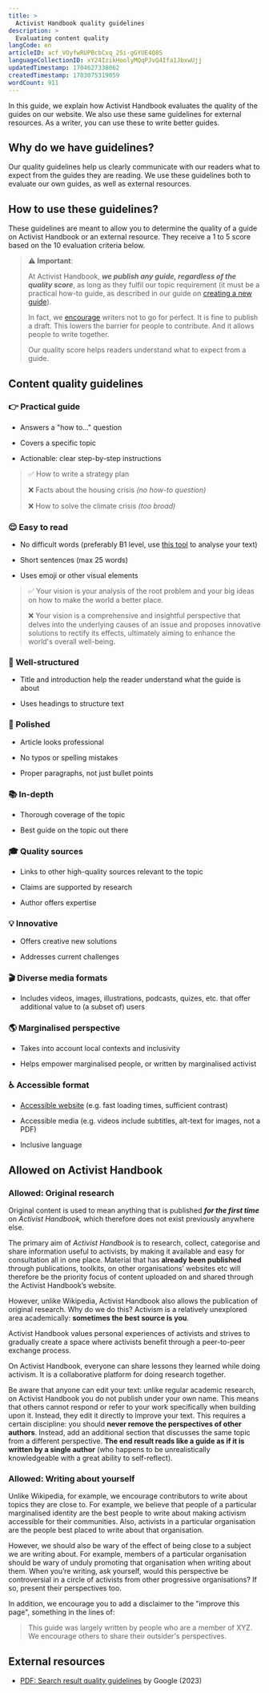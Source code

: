 ```yaml
---
title: >
  Activist Handbook quality guidelines
description: >
  Evaluating content quality
langCode: en
articleID: acf_VOyfwRUPBcbCxq_25i-gGYUE4Q8S
languageCollectionID: xY24IzikHoolyMQqPJvQ4Ifa1JbxwUjj
updatedTimestamp: 1704627338062
createdTimestamp: 1703075319059
wordCount: 911
---
```


In this guide, we explain how Activist Handbook evaluates the quality of the guides on our website. We also use these same guidelines for external resources. As a writer, you can use these to write better guides.

## Why do we have guidelines?

Our quality guidelines help us clearly communicate with our readers what to expect from the guides they are reading. We use these guidelines both to evaluate our own guides, as well as external resources.

## How to use these guidelines?

These guidelines are meant to allow you to determine the quality of a guide on Activist Handbook or an external resource. They receive a 1 to 5 score based on the 10 evaluation criteria below.

> **⚠️ Important**:
> 
> At Activist Handbook, **_we publish any guide, regardless of the quality score_**, as long as they fulfil our topic requirement (it must be a practical how-to guide, as described in our guide on [creating a new guide](/contribute/write/new)).
> 
> In fact, we [encourage](/contribute/write/improve#do-not-go-for-perfect) writers not to go for perfect. It is fine to publish a draft. This lowers the barrier for people to contribute. And it allows people to write together.
> 
> Our quality score helps readers understand what to expect from a guide.

## Content quality guidelines

### 👉 Practical guide

-   Answers a "how to..." question
    
-   Covers a specific topic
    
-   Actionable: clear step-by-step instructions
    

> ✅ How to write a strategy plan
> 
> ❌ Facts about the housing crisis _(no how-to question)_
> 
> ❌ How to solve the climate crisis _(too broad)_

### 😌 Easy to read

-   No difficult words (preferably B1 level, use [this tool](https://cvla.langedu.jp/?utm_source=activisthandbook.org) to analyse your text)
    
-   Short sentences (max 25 words)
    
-   Uses emoji or other visual elements
    

> ✅ Your vision is your analysis of the root problem and your big ideas on how to make the world a better place.
> 
> ❌ Your vision is a comprehensive and insightful perspective that delves into the underlying causes of an issue and proposes innovative solutions to rectify its effects, ultimately aiming to enhance the world's overall well-being.

### **🔢 Well-structured**

-   Title and introduction help the reader understand what the guide is about
    
-   Uses headings to structure text
    

### 💅 Polished

-   Article looks professional
    
-   No typos or spelling mistakes
    
-   Proper paragraphs, not just bullet points
    

### 📚 In-depth

-   Thorough coverage of the topic
    
-   Best guide on the topic out there
    

### 🎓 Quality sources

-   Links to other high-quality sources relevant to the topic
    
-   Claims are supported by research
    
-   Author offers expertise
    

### 💡 Innovative

-   Offers creative new solutions
    
-   Addresses current challenges
    

### 🎬 Diverse media formats

-   Includes videos, images, illustrations, podcasts, quizes, etc. that offer additional value to (a subset of) users
    

### 🌎 Marginalised perspective

-   Takes into account local contexts and inclusivity
    
-   Helps empower marginalised people, or written by marginalised activist
    

### ♿️ Accessible format

-   [Accessible website](https://www.w3.org/WAI/fundamentals/accessibility-intro/) (e.g. fast loading times, sufficient contrast)
    
-   Accessible media (e.g. videos include subtitles, alt-text for images, not a PDF)
    
-   Inclusive language
    

## Allowed on Activist Handbook

### **Allowed: Original research**

Original content is used to mean anything that is published **_for the first time_** on _Activist Handbook,_ which therefore does not exist previously anywhere else.

The primary aim of _Activist Handbook_ is to research, collect, categorise and share information useful to activists, by making it available and easy for consultation all in one place. Material that has **already been published** through publications, toolkits, on other organisations’ websites etc will therefore be the priority focus of content uploaded on and shared through the Activist Handbook’s website.

However, unlike Wikipedia, Activist Handbook also allows the publication of original research. Why do we do this? Activism is a relatively unexplored area academically: **sometimes the best source is you**.

Activist Handbook values personal experiences of activists and strives to gradually create a space where activists benefit through a peer-to-peer exchange process.

On Activist Handbook, everyone can share lessons they learned while doing activism. It is a collaborative platform for doing research together.

Be aware that anyone can edit your text: unlike regular academic research, on Activist Handbook you do not publish under your own name. This means that others cannot respond or refer to your work specifically when building upon it. Instead, they edit it directly to improve your text. This requires a certain discipline: you should **never remove the perspectives of other authors**. Instead, add an additional section that discusses the same topic from a different perspective. **The end result reads like a guide as if it is written by a single author** (who happens to be unrealistically knowledgeable with a great ability to self-reflect).

### **Allowed: Writing about yourself**

Unlike Wikipedia, for example, we encourage contributors to write about topics they are close to. For example, we believe that people of a particular marginalised identity are the best people to write about making activism accessible for their communities. Also, activists in a particular organisation are the people best placed to write about that organisation.

However, we should also be wary of the effect of being close to a subject we are writing about. For example, members of a particular organisation should be wary of unduly promoting that organisation when writing about them. When you’re writing, ask yourself, would this perspective be controversial in a circle of activists from other progressive organisations? If so, present their perspectives too.

In addition, we encourage you to add a disclaimer to the "improve this page", something in the lines of:

> This guide was largely written by people who are a member of XYZ. We encourage others to share their outsider's perspectives.

## External resources

-   [PDF: Search result quality guidelines](https://static.googleusercontent.com/media/guidelines.raterhub.com/en//searchqualityevaluatorguidelines.pdf?utm_source=activisthandbook.org) by Google (2023)